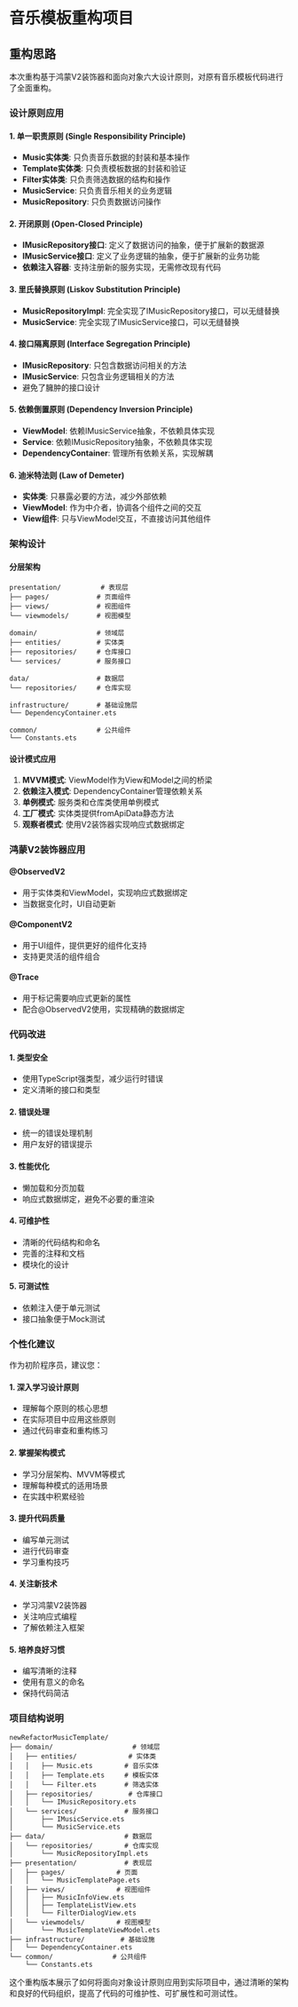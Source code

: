 # 音乐模板重构项目

## 重构思路

本次重构基于鸿蒙V2装饰器和面向对象六大设计原则，对原有音乐模板代码进行了全面重构。

### 设计原则应用

#### 1. 单一职责原则 (Single Responsibility Principle)
- **Music实体类**: 只负责音乐数据的封装和基本操作
- **Template实体类**: 只负责模板数据的封装和验证
- **Filter实体类**: 只负责筛选数据的结构和操作
- **MusicService**: 只负责音乐相关的业务逻辑
- **MusicRepository**: 只负责数据访问操作

#### 2. 开闭原则 (Open-Closed Principle)
- **IMusicRepository接口**: 定义了数据访问的抽象，便于扩展新的数据源
- **IMusicService接口**: 定义了业务逻辑的抽象，便于扩展新的业务功能
- **依赖注入容器**: 支持注册新的服务实现，无需修改现有代码

#### 3. 里氏替换原则 (Liskov Substitution Principle)
- **MusicRepositoryImpl**: 完全实现了IMusicRepository接口，可以无缝替换
- **MusicService**: 完全实现了IMusicService接口，可以无缝替换

#### 4. 接口隔离原则 (Interface Segregation Principle)
- **IMusicRepository**: 只包含数据访问相关的方法
- **IMusicService**: 只包含业务逻辑相关的方法
- 避免了臃肿的接口设计

#### 5. 依赖倒置原则 (Dependency Inversion Principle)
- **ViewModel**: 依赖IMusicService抽象，不依赖具体实现
- **Service**: 依赖IMusicRepository抽象，不依赖具体实现
- **DependencyContainer**: 管理所有依赖关系，实现解耦

#### 6. 迪米特法则 (Law of Demeter)
- **实体类**: 只暴露必要的方法，减少外部依赖
- **ViewModel**: 作为中介者，协调各个组件之间的交互
- **View组件**: 只与ViewModel交互，不直接访问其他组件

### 架构设计

#### 分层架构
```
presentation/          # 表现层
├── pages/            # 页面组件
├── views/            # 视图组件
└── viewmodels/       # 视图模型

domain/               # 领域层
├── entities/         # 实体类
├── repositories/     # 仓库接口
└── services/         # 服务接口

data/                 # 数据层
└── repositories/     # 仓库实现

infrastructure/       # 基础设施层
└── DependencyContainer.ets

common/               # 公共组件
└── Constants.ets
```

#### 设计模式应用

1. **MVVM模式**: ViewModel作为View和Model之间的桥梁
2. **依赖注入模式**: DependencyContainer管理依赖关系
3. **单例模式**: 服务类和仓库类使用单例模式
4. **工厂模式**: 实体类提供fromApiData静态方法
5. **观察者模式**: 使用V2装饰器实现响应式数据绑定

### 鸿蒙V2装饰器应用

#### @ObservedV2
- 用于实体类和ViewModel，实现响应式数据绑定
- 当数据变化时，UI自动更新

#### @ComponentV2
- 用于UI组件，提供更好的组件化支持
- 支持更灵活的组件组合

#### @Trace
- 用于标记需要响应式更新的属性
- 配合@ObservedV2使用，实现精确的数据绑定

### 代码改进

#### 1. 类型安全
- 使用TypeScript强类型，减少运行时错误
- 定义清晰的接口和类型

#### 2. 错误处理
- 统一的错误处理机制
- 用户友好的错误提示

#### 3. 性能优化
- 懒加载和分页加载
- 响应式数据绑定，避免不必要的重渲染

#### 4. 可维护性
- 清晰的代码结构和命名
- 完善的注释和文档
- 模块化的设计

#### 5. 可测试性
- 依赖注入便于单元测试
- 接口抽象便于Mock测试

### 个性化建议

作为初阶程序员，建议您：

#### 1. 深入学习设计原则
- 理解每个原则的核心思想
- 在实际项目中应用这些原则
- 通过代码审查和重构练习

#### 2. 掌握架构模式
- 学习分层架构、MVVM等模式
- 理解每种模式的适用场景
- 在实践中积累经验

#### 3. 提升代码质量
- 编写单元测试
- 进行代码审查
- 学习重构技巧

#### 4. 关注新技术
- 学习鸿蒙V2装饰器
- 关注响应式编程
- 了解依赖注入框架

#### 5. 培养良好习惯
- 编写清晰的注释
- 使用有意义的命名
- 保持代码简洁

### 项目结构说明

```
newRefactorMusicTemplate/
├── domain/                    # 领域层
│   ├── entities/             # 实体类
│   │   ├── Music.ets        # 音乐实体
│   │   ├── Template.ets     # 模板实体
│   │   └── Filter.ets       # 筛选实体
│   ├── repositories/         # 仓库接口
│   │   └── IMusicRepository.ets
│   └── services/            # 服务接口
│       ├── IMusicService.ets
│       └── MusicService.ets
├── data/                    # 数据层
│   └── repositories/        # 仓库实现
│       └── MusicRepositoryImpl.ets
├── presentation/            # 表现层
│   ├── pages/             # 页面
│   │   └── MusicTemplatePage.ets
│   ├── views/             # 视图组件
│   │   ├── MusicInfoView.ets
│   │   ├── TemplateListView.ets
│   │   └── FilterDialogView.ets
│   └── viewmodels/        # 视图模型
│       └── MusicTemplateViewModel.ets
├── infrastructure/         # 基础设施
│   └── DependencyContainer.ets
└── common/               # 公共组件
    └── Constants.ets
```

这个重构版本展示了如何将面向对象设计原则应用到实际项目中，通过清晰的架构和良好的代码组织，提高了代码的可维护性、可扩展性和可测试性。 